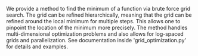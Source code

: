 We provide a method to find the minimum of a function via brute force grid search. The grid can be refined hierarchically, meaning that the grid can be refined around the local minimum for multiple steps. This allows one to pinpoint the location of the minimum more precisely. The method handles multi-dimensional optimization problems and also allows for log-spaced grids and parallelization. See documentation inside 'grid_optimization.py' for details and examples. 